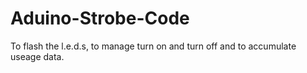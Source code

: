 # Aduino-Strobe-Code
To flash the l.e.d.s, to manage turn on and turn off and to accumulate useage data.
